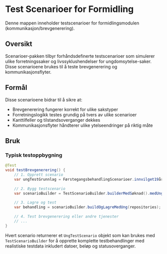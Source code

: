 # Test Scenarioer for Formidling

Denne mappen inneholder testscenarioer for formidlingsmodulen (kommunikasjon/brevgenerering).

## Oversikt

Scenarioer-pakken tilbyr forhåndsdefinerte testscenarioer som simulerer ulike forretningssaker og livssyklushendelser for ungdomsytelse-saker. Disse scenarioene brukes til å teste brevgenerering og kommunikasjonsflyter.

## Formål

Disse scenarioene bidrar til å sikre at:
- Brevgenerering fungerer korrekt for ulike sakstyper
- Forretningslogikk testes grundig på tvers av ulike scenarioer
- Kanttilfeller og tilstandsoverganger dekkes
- Kommunikasjonsflyter håndterer ulike ytelseendringer på riktig måte

## Bruk

### Typisk testoppbygning
```java
@Test
void testBrevgenerering() {
    // 1. Opprett scenario
    var ungTestGrunnlag = FørstegangsbehandlingScenarioer.innvilget19år(LocalDate.of(2024, 12, 1));
    
    // 2. Bygg testscenario
    var scenarioBuilder = TestScenarioBuilder.builderMedSøknad().medUngTestGrunnlag(ungTestGrunnlag);
    
    // 3. Lagre og test
    var behandling = scenarioBuilder.buildOgLagreMedUng(repositories);
    
    // 4. Test brevgenerering eller andre tjenester
    // ...
}
```

Hvert scenario returnerer et `UngTestScenario` objekt som kan brukes med `TestScenarioBuilder` for å opprette komplette testbehandlinger med realistiske testdata inkludert datoer, beløp og statusoverganger.
